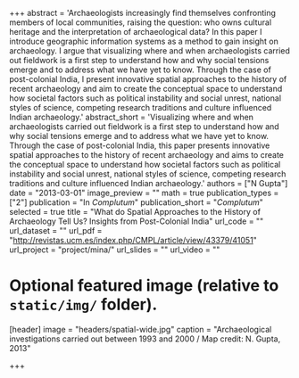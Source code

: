 +++
abstract = 'Archaeologists increasingly find themselves confronting members of local communities, raising the question: who owns cultural heritage and the interpretation of archaeological data? In this paper I introduce geographic information systems as a method to gain insight on archaeology. I argue that visualizing where and when archaeologists carried out fieldwork is a first step to understand how and why social tensions emerge and to address what we have yet to know. Through the case of post-colonial India, I present innovative spatial approaches to the history of recent archaeology and aim to create the conceptual space to understand how societal factors such as political instability and social unrest, national styles of science, competing research traditions and culture influenced Indian archaeology.'
abstract_short = 'Visualizing where and when archaeologists carried out fieldwork is a first step to understand how and why social tensions emerge and to address what we have yet to know. Through the case of post-colonial India, this paper presents innovative spatial approaches to the history of recent archaeology and aims to create the conceptual space to understand how societal factors such as political instability and social unrest, national styles of science, competing research traditions and culture influenced Indian archaeology.'
authors = ["N Gupta"]
date = "2013-03-01"
image_preview = ""
math = true
publication_types = ["2"]
publication = "In *Complutum*"
publication_short = "*Complutum*"
selected = true
title = "What do Spatial Approaches to the History of Archaeology Tell Us? Insights from Post-Colonial India"
url_code = ""
url_dataset = ""
url_pdf = "http://revistas.ucm.es/index.php/CMPL/article/view/43379/41051"
url_project = "project/mina/"
url_slides = ""
url_video = ""



# Optional featured image (relative to `static/img/` folder).
[header]
image = "headers/spatial-wide.jpg"
caption = "Archaeological investigations carried out between 1993 and 2000 / Map credit: N. Gupta, 2013"

+++
